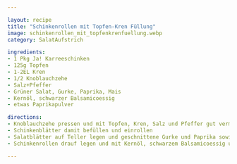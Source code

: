 ```yaml
---

layout: recipe
title: "Schinkenrollen mit Topfen-Kren Füllung"
image: schinkenrollen_mit_topfenkrenfuellung.webp
category: SalatAufstrich

ingredients:
- 1 Pkg Ja! Karreeschinken
- 125g Topfen
- 1-2EL Kren
- 1/2 Knoblauchzehe
- Salz+Pfeffer
- Grüner Salat, Gurke, Paprika, Mais
- Kernöl, schwarzer Balsamicoessig
- etwas Paprikapulver

directions:
- Knoblauchzehe pressen und mit Topfen, Kren, Salz und Pfeffer gut vermischen
- Schinkenblätter damit befüllen und einrollen
- Salatblätter auf Teller legen und geschnittene Gurke und Paprika sowie Mais auf Teller verteilen
- Schinkenrollen drauf legen und mit Kernöl, schwarzem Balsamicoessig und etwas Papripapulver bedecken

---
```

